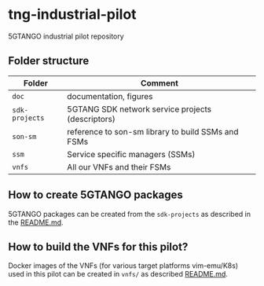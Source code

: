 # tng-industrial-pilot
5GTANGO industrial pilot repository


## Folder structure

| Folder | Comment |
| --- | --- |
| `doc` | documentation, figures |
| `sdk-projects` | 5GTANG SDK network service projects (descriptors) |
| `son-sm`| reference to son-sm library to build SSMs and FSMs |
| `ssm` | Service specific managers (SSMs) |
| `vnfs` | All our VNFs and their FSMs |

## How to create 5GTANGO packages

5GTANGO packages can be created from the `sdk-projects` as described in the [README.md](sdk-projects/).

## How to build the VNFs for this pilot?

Docker images of the VNFs (for various target platforms vim-emu/K8s) used in this pilot can be created in `vnfs/` as described [README.md](vnfs/).
